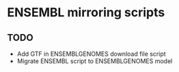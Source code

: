 # ENSEMBL mirroring scripts

## TODO

* Add GTF in ENSEMBLGENOMES download file script
* Migrate ENSEMBL script to ENSEMBLGENOMES model

